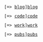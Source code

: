 <head><title>Audio DSP, Embedded Hardware + Software, Wireless Sensor Networks (and other related subjects of embedded systems engineering)</title>
<script type="text/javascript" src="stats.js"></script>
</head>

<tt>

[=> [blog]][blog]

[=> [code]][code]

[=> [work]][work]

[=> [pubs]][pubs]

</tt>


[blog]: http://new-synth.info/
[code]: http://github.com/errordeveloper/
[work]: http://wmi.new-synth.info/
[pubs]: http://errordeveloper.github.com/pubs/


